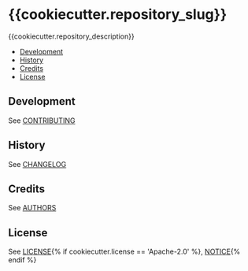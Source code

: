 # {{cookiecutter.repository_slug}}
{{cookiecutter.repository_description}}

- [Development](#development)
- [History](#history)
- [Credits](#credits)
- [License](#license)

## Development
See [CONTRIBUTING](CONTRIBUTING.md)

## History
See [CHANGELOG](CHANGELOG.md)

## Credits
See [AUTHORS](AUTHORS.md)

## License
See [LICENSE](LICENSE){% if cookiecutter.license == 'Apache-2.0' %}, [NOTICE](NOTICE){% endif %}
